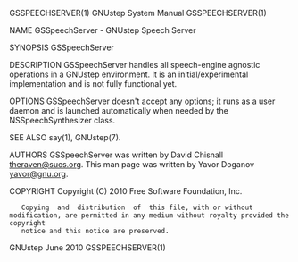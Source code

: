 GSSPEECHSERVER(1)                                              GNUstep System Manual                                             GSSPEECHSERVER(1)

NAME
       GSSpeechServer - GNUstep Speech Server

SYNOPSIS
       GSSpeechServer

DESCRIPTION
       GSSpeechServer handles all speech-engine agnostic operations in a GNUstep environment.  It is an initial/experimental implementation and is
       not fully functional yet.

OPTIONS
       GSSpeechServer doesn't accept any options; it runs as a user daemon and is launched automatically when needed  by  the  NSSpeechSynthesizer
       class.

SEE ALSO
       say(1), GNUstep(7).

AUTHORS
       GSSpeechServer was written by David Chisnall <theraven@sucs.org>.  This man page was written by Yavor Doganov <yavor@gnu.org>.

COPYRIGHT
       Copyright (C) 2010 Free Software Foundation, Inc.

       Copying  and  distribution  of  this file, with or without modification, are permitted in any medium without royalty provided the copyright
       notice and this notice are preserved.

GNUstep                                                              June 2010                                                   GSSPEECHSERVER(1)
